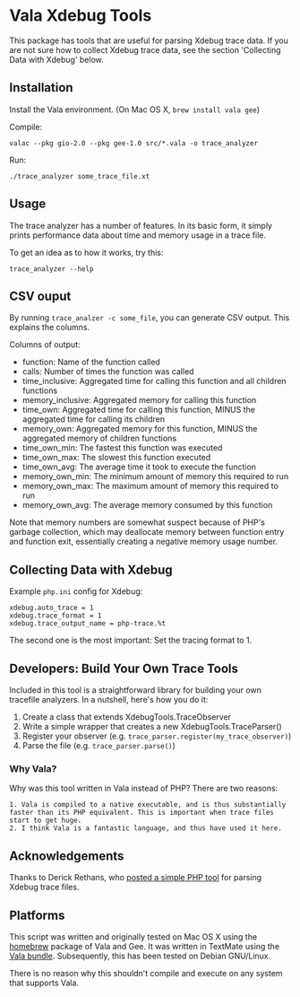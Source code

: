 # Vala Xdebug Tools

This package has tools that are useful for parsing Xdebug trace data. If you are not sure how to collect Xdebug trace data, see the section 'Collecting Data with Xdebug' below.

## Installation

Install the Vala environment. (On Mac OS X, `brew install vala gee`)

Compile:

    valac --pkg gio-2.0 --pkg gee-1.0 src/*.vala -o trace_analyzer
    
Run:

    ./trace_analyzer some_trace_file.xt

## Usage

The trace analyzer has a number of features. In its basic form, it simply prints performance data
about time and memory usage in a trace file.

To get an idea as to how it works, try this:

    trace_analyzer --help
   
## CSV ouput

By running `trace_analzer -c some_file`, you can generate CSV output. This explains the columns.

Columns of output:

* function: Name of the function called
* calls: Number of times the function was called
* time_inclusive: Aggregated time for calling this function and all children functions
* memory_inclusive: Aggregated memory for calling this function
* time_own: Aggregated time for calling this function, MINUS the aggregated time for calling its children
* memory_own: Aggregated memory for this function, MINUS the aggregated memory of children functions
* time_own_min: The fastest this function was executed
* time_own_max: The slowest this function executed
* time_own_avg: The average time it took to execute the function
* memory_own_min: The minimum amount of memory this required to run
* memory_own_max: The maximum amount of memory this required to run
* memory_own_avg: The average memory consumed by this function

Note that memory numbers are somewhat suspect because of PHP's garbage collection, which may deallocate memory between function entry and function exit, essentially creating a negative memory usage number.

## Collecting Data with Xdebug

Example `php.ini` config for Xdebug:

    xdebug.auto_trace = 1
    xdebug.trace_format = 1
    xdebug.trace_output_name = php-trace.%t

The second one is the most important: Set the tracing format to 1.

## Developers: Build Your Own Trace Tools

Included in this tool is a straightforward library for building your own tracefile analyzers. In a nutshell, here's how you do it:

1. Create a class that extends XdebugTools.TraceObserver
2. Write a simple wrapper that creates a new XdebugTools.TraceParser()
3. Register your observer (e.g. `trace_parser.register(my_trace_observer)`)
4. Parse the file (e.g. `trace_parser.parse()`)

### Why Vala?

Why was this tool written in Vala instead of PHP? There are two reasons:

    1. Vala is compiled to a native executable, and is thus substantially faster than its PHP equivalent. This is important when trace files start to get huge.
    2. I think Vala is a fantastic language, and thus have used it here.

## Acknowledgements

Thanks to Derick Rethans, who [posted a simple PHP tool](http://derickrethans.nl/xdebug-and-tracing-memory-usage.html) for parsing Xdebug trace files.

## Platforms 

This script was written and originally tested on Mac OS X using the [homebrew](https://github.com/mxcl/homebrew) package of Vala and Gee. It was written in TextMate using 
the [Vala bundle](https://github.com/technosophos/Vala-TMBundle). Subsequently, this has been tested on Debian GNU/Linux.

There is no reason why this shouldn't compile and execute on any system that supports Vala.
